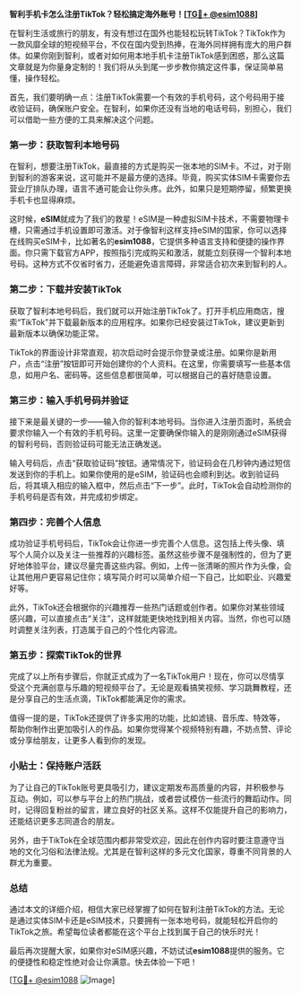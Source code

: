 **智利手机卡怎么注册TikTok？轻松搞定海外账号！[[TG💪+ @esim1088](https://t.me/s/esim1088)]**

在智利生活或旅行的朋友，有没有想过在国外也能轻松玩转TikTok？TikTok作为一款风靡全球的短视频平台，不仅在国内受到热捧，在海外同样拥有庞大的用户群体。如果你刚到智利，或者对如何用本地手机卡注册TikTok感到困惑，那么这篇文章就是为你量身定制的！我们将从头到尾一步步教你搞定这件事，保证简单易懂，操作轻松。

首先，我们要明确一点：注册TikTok需要一个有效的手机号码，这个号码用于接收验证码，确保账户安全。在智利，如果你还没有当地的电话号码，别担心，我们可以借助一些方便的工具来解决这个问题。

### 第一步：获取智利本地号码

在智利，想要注册TikTok，最直接的方式是购买一张本地的SIM卡。不过，对于刚到智利的游客来说，这可能并不是最方便的选择。毕竟，购买实体SIM卡需要你去营业厅排队办理，语言不通可能会让你头疼。此外，如果只是短期停留，频繁更换手机卡也显得麻烦。

这时候，**eSIM**就成为了我们的救星！eSIM是一种虚拟SIM卡技术，不需要物理卡槽，只需通过手机设置即可激活。对于像智利这样支持eSIM的国家，你可以选择在线购买eSIM卡，比如著名的**esim1088**，它提供多种语言支持和便捷的操作界面。你只需下载官方APP，按照指引完成购买和激活，就能立刻获得一个智利本地号码。这种方式不仅省时省力，还能避免语言障碍，非常适合初次来到智利的人。

### 第二步：下载并安装TikTok

获取了智利本地号码后，我们就可以开始注册TikTok了。打开手机应用商店，搜索“TikTok”并下载最新版本的应用程序。如果你已经安装过TikTok，建议更新到最新版本以确保功能正常。

TikTok的界面设计非常直观，初次启动时会提示你登录或注册。如果你是新用户，点击“注册”按钮即可开始创建你的个人资料。在这里，你需要填写一些基本信息，如用户名、密码等。这些信息都很简单，可以根据自己的喜好随意设置。

### 第三步：输入手机号码并验证

接下来是最关键的一步——输入你的智利本地号码。当你进入注册页面时，系统会要求你输入一个有效的手机号码。这里一定要确保你输入的是刚刚通过eSIM获得的智利号码，否则验证码可能无法正确发送。

输入号码后，点击“获取验证码”按钮。通常情况下，验证码会在几秒钟内通过短信发送到你的手机上。如果你使用的是eSIM，验证码也会顺利到达。收到验证码后，将其填入相应的输入框中，然后点击“下一步”。此时，TikTok会自动检测你的手机号码是否有效，并完成初步绑定。

### 第四步：完善个人信息

成功验证手机号码后，TikTok会让你进一步完善个人信息。这包括上传头像、填写个人简介以及关注一些推荐的兴趣标签。虽然这些步骤不是强制性的，但为了更好地体验平台，建议尽量完善这些内容。例如，上传一张清晰的照片作为头像，会让其他用户更容易记住你；填写简介时可以简单介绍一下自己，比如职业、兴趣爱好等。

此外，TikTok还会根据你的兴趣推荐一些热门话题或创作者。如果你对某些领域感兴趣，可以直接点击“关注”，这样就能更快地找到相关内容。当然，你也可以随时调整关注列表，打造属于自己的个性化内容流。

### 第五步：探索TikTok的世界

完成了以上所有步骤后，你就正式成为了一名TikTok用户！现在，你可以尽情享受这个充满创意与乐趣的短视频平台了。无论是观看搞笑视频、学习跳舞教程，还是分享自己的生活点滴，TikTok都能满足你的需求。

值得一提的是，TikTok还提供了许多实用的功能，比如滤镜、音乐库、特效等，帮助你制作出更加吸引人的作品。如果你觉得某个视频特别有趣，不妨点赞、评论或分享给朋友，让更多人看到你的发现。

### 小贴士：保持账户活跃

为了让自己的TikTok账号更具吸引力，建议定期发布高质量的内容，并积极参与互动。例如，可以参与平台上的热门挑战，或者尝试模仿一些流行的舞蹈动作。同时，记得回复粉丝的留言，建立良好的社区关系。这样不仅能提升自己的影响力，还能结识更多志同道合的朋友。

另外，由于TikTok在全球范围内都非常受欢迎，因此在创作内容时要注意遵守当地的文化习俗和法律法规。尤其是在智利这样的多元文化国家，尊重不同背景的人群尤为重要。

### 总结

通过本文的详细介绍，相信大家已经掌握了如何在智利注册TikTok的方法。无论是通过实体SIM卡还是eSIM技术，只要拥有一张本地号码，就能轻松开启你的TikTok之旅。希望每位读者都能在这个平台上找到属于自己的快乐时光！

最后再次提醒大家，如果你对eSIM感兴趣，不妨试试**esim1088**提供的服务。它的便捷性和稳定性绝对会让你满意。快去体验一下吧！

[[TG💪+ @esim1088](https://t.me/s/esim1088) ![Image](https://i.postimg.cc/4NQfJmqS/Snipaste-2025-05-13-00-14-12.png)]